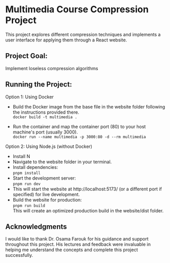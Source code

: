 # Multimedia Course Compression Project

This project explores different compression techniques and implements a user interface for applying them through a React website.

## Project Goal:

Implement loseless compression algorithms

## Running the Project:

Option 1: Using Docker

- Build the Docker image from the base file in the website folder following the instructions provided there.  
`
docker build -t multimedia .
`

- Run the container and map the container port (80) to your host machine's port (usually 3000).  
`
docker run --name multimedia -p 3000:80 -d --rm multimedia
`

Option 2: Using Node.js (without Docker)

- Install N
- Navigate to the website folder in your terminal.
- Install dependencies:  
`
pnpm install
`
- Start the development server:  
`
pnpm run dev
`
- This will start the website at http://localhost:5173/ (or a different port if specified) for live development.
- Build the website for production:  
`
pnpm run build
`  
This will create an optimized production build in the website/dist folder.


## Acknowledgments

I would like to thank Dr. Osama Farouk for his guidance and support throughout this project. His lectures and feedback were invaluable in helping me understand the concepts and complete this project successfully.
